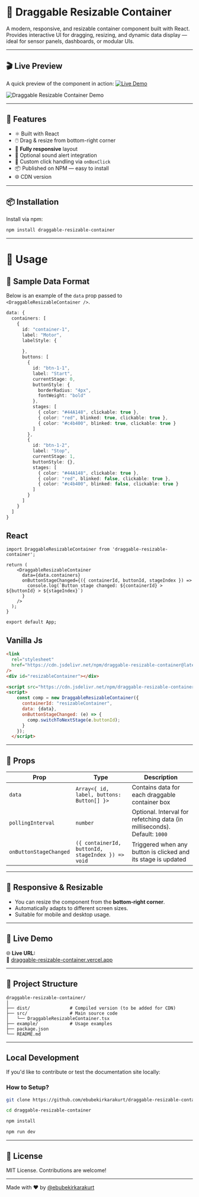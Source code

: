 # 📐 Draggable Resizable Container

A modern, responsive, and resizable container component built with React.  
Provides interactive UI for dragging, resizing, and dynamic data display — ideal for sensor panels, dashboards, or modular UIs.

---

## 🎬 Live Preview

A quick preview of the component in action: [![Live Demo](https://img.shields.io/badge/Live%20Demo-Click%20Here-brightgreen?style=for-the-badge)](https://resizable-draggable-container-demo.vercel.app)

![Draggable Resizable Container Demo](./docs/public/demo_updated.gif)

---

## 🚀 Features

- ⚛️ Built with React
- 🖱️ Drag & resize from bottom-right corner
- 📱 **Fully responsive** layout
- 🔔 Optional sound alert integration
- 🎯 Custom click handling via `onBoxClick`
- 📦 Published on NPM — easy to install
- 🌐 CDN version

---

## 📦 Installation

Install via npm:

```bash
npm install draggable-resizable-container
```

---

# 🔧 Usage

## 🔰 Sample Data Format

Below is an example of the `data` prop passed to `<DraggableResizableContainer />`.

```ts
data: {
  containers: [
    {
      id: "container-1",
      label: "Motor",
      labelStyle: {
             
      },
      buttons: [
        {
          id: "btn-1-1",
          label: "Start",
          currentStage: 0,
          buttonStyle: {
            borderRadius: "4px",
            fontWeight: "bold"
          },
          stages: [
            { color: "#44A148", clickable: true },
            { color: "red", blinked: true, clickable: true },
            { color: "#c4b400", blinked: true, clickable: true }
          ]
        },
        {
          id: "btn-1-2",
          label: "Stop",
          currentStage: 1,
          buttonStyle: {},
          stages: [
            { color: "#44A148", clickable: true },
            { color: "red", blinked: false, clickable: true },
            { color: "#c4b400", blinked: false, clickable: true }
          ]
        }
      ]
    }
  ]
}
```

## React

```tsx
import DraggableResizableContainer from 'draggable-resizable-container';

return (
    <DraggableResizableContainer
      data={data.containers}
      onButtonStageChanged={({ containerId, buttonId, stageIndex }) =>
        console.log(`Button stage changed: ${containerId} > ${buttonId} > ${stageIndex}`)
      }
    />
  );
}

export default App;
```
## Vanilla Js

```html
<link
  rel="stylesheet"
  href="https://cdn.jsdelivr.net/npm/draggable-resizable-container@latest/dist/draggable-resizable-component.css"
/>
<div id="resizableContainer"></div>

<script src="https://cdn.jsdelivr.net/npm/draggable-resizable-container@latest/dist/draggable-resizable-component.js"></script>
<script>
    const comp = new DraggableResizableContainer({
      containerId: "resizableContainer",
      data: {data},
      onButtonStageChanged: (e) => {
        comp.switchToNextStage(e.buttonId);
      }
    });
  </script>
```

---

## 🧱 Props

| Prop                   | Type                                              | Description                                                              |
| ---------------------- | ------------------------------------------------- | ------------------------------------------------------------------------ |
| `data`                 | `Array<{ id, label, buttons: Button[] }>`         | Contains data for each draggable container box                           |
| `pollingInterval`      | `number`                                          | Optional. Interval for refetching data (in milliseconds). Default: `1000` |                    |
| `onButtonStageChanged` | `({ containerId, buttonId, stageIndex }) => void` | Triggered when any button is clicked and its stage is updated           |

---

## 📐 Responsive & Resizable

- You can resize the component from the **bottom-right corner**.
- Automatically adapts to different screen sizes.
- Suitable for mobile and desktop usage.

---

## 🧪 Live Demo

🌐 **Live URL:**  
🔗 [draggable-resizable-container.vercel.app](https://draggable-resizable-container.vercel.app)


---

## 📁 Project Structure

```
draggable-resizable-container/
│
├── dist/               # Compiled version (to be added for CDN)
├── src/                # Main source code
│   └── DraggableResizableContainer.tsx
├── example/            # Usage examples
├── package.json
└── README.md
```

---

##  Local Development

If you'd like to contribute or test the documentation site locally:

### How to Setup?

```bash
git clone https://github.com/ebubekirkarakurt/draggable-resizable-container.git
```
```bash
cd draggable-resizable-container
```
```bash
npm install
```
```bash
npm run dev
```

---

## 📜 License

MIT License. Contributions are welcome!

---

Made with ❤️ by [@ebubekirkarakurt](https://github.com/ebubekirkarakurt)